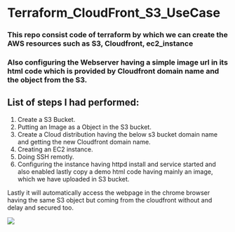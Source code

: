 # Terraform_CloudFront_S3_UseCase

### This repo consist code of terraform by which we can create the AWS resources such as S3, Cloudfront, ec2_instance 
### Also configuring the Webserver having a simple image url in its html code which is provided by Cloudfront domain name and the object from the S3.
 
## List of steps I had performed:

1. Create a S3 Bucket.
2. Putting an Image as a Object in the S3 bucket.
3. Create a Cloud distribution having the below s3 bucket domain name and getting the new Cloudfront domain name.
4. Creating an EC2 instance.
5. Doing SSH remotly.
6. Configuring the instance having httpd install and service started and also enabled lastly copy a demo html code having mainly an image, which we have uploaded in S3 bucket.

Lastly it will automatically access the webpage in the chrome browser having the same S3 object but coming from the cloudfront without and delay and secured too.

![](https://visitor-badge.glitch.me/badge?page_id=24-komal.Terraform_CloudFront_S3_UseCase)

